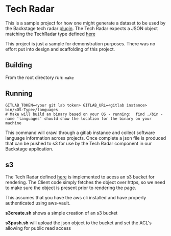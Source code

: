 # Tech Radar

This is a sample project for how one might generate a dataset to be used by the Backstage tech radar [plugin](https://github.com/backstage/backstage/tree/master/plugins/tech-radar).
The Tech Radar expects a JSON object matching the TechRadar type defined [here](pkg/types/types.go)


This project is just a sample for demonstration purposes. There was no effort put into design and scaffolding of this project.

## Building

From the root directory run:
`make`

## Running
```
GITLAB_TOKEN=<your git lab token> GITLAB_URL=<gitlab instance> bin/<OS-Type>/languages
# Make will build an binary based on your OS - running:  find ./bin -name 'languages' should show the location for the binary on your machine
```
This command will crawl through a gitlab instance and collect software language information across projects. Once complete a json file is produced that can be pushed to s3 for use by the Tech Radar component in our Backstage application.

## s3
The Tech Radar defined [here](https://git.ecd.axway.org/jdavanne/backstage/-/blob/master/packages/app/src/lib/AxwayTechClient.ts) is implemented to acess an s3 bucket for rendering. The Client code simply fetches the object over https, 
so we need to make sure the object is present prior to rendering the page.

This assumes that you have the aws cli installed and have properly authenticated using aws-vault.

**s3create.sh** shows a simple creation of an s3 bucket

**s3push.sh** will upload the json object to the bucket and set the ACL's allowing for public read access





